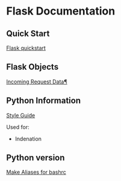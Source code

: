 # Flask Documentation

## Quick Start

[Flask quickstart](http://flask.pocoo.org/docs/1.0/quickstart/#a-minimal-application)

## Flask Objects

[Incoming Request Data¶](http://flask.pocoo.org/docs/1.0/api/#incoming-request-data)

## Python Information

[Style Guide](https://www.python.org/dev/peps/pep-0008/#whitespace-in-expressions-and-statements)

Used for:  

- Indenation

## Python version

[Make Aliases for bashrc](https://askubuntu.com/questions/320996/how-to-make-python-program-command-execute-python-3)